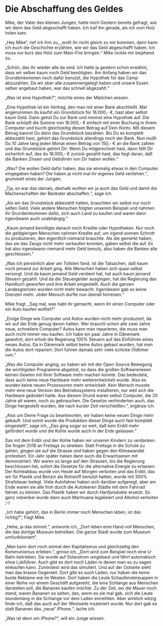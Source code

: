 # Die Abschaffung des Geldes
Mike, der Vater des kleinen Jungen, hatte mich Gestern bereits gefragt, wie wir denn das Geld abgeschafft haben. Ich traf ihn gerade, als ich vom Holz holen kam.   
  
„Hey Mike“, rief ich ihm zu, „wollt ihr nicht gleich zu mir kommen, dann kann ich euch die Geschichte erzählen, wie wir das Geld abgeschafft haben. Ich muss nur kurz das Holz zum Main-Fire bringen.“
Mike nickte mir bejahend zu.  
  
„Schön, das ihr wieder alle da seid. Ich hatte ja gestern schon erwähnt, dass wir selber kaum noch Geld benötigten. Am Anfang haben wir das Grundeinkommen noch dafür benutzt, die Hypothek für das Camp abzuzahlen. Da wir aber alle zusammengelegt haben und unsere Essen selber angebaut haben, war das schnell abgezahlt.“  
  
„Was ist eine Hypothek?“, möchte eines der Mädchen wissen.  
  
„Eine Hypothek ist ein Vertrag, den man mit einer Bank abschließt. Mal angenommen du kaufst ein Grundstück für 16.000,- €, hast aber selbst kaum Geld. Dann gehst Du zur Bank und nimmst eine Hypothek auf. Die Bank schöpft die Summe von 16.000,- € einfach mit einer Buchung in ihrem Computer und bucht gleichzeitig diesen Betrag auf Dein Konto. Mit diesem Betrag kannst Du dann das Grundstück bezahlen. Bis Du es komplett abbezahlt hast, gehört das Grundstück allerdings noch der Bank. Nun mußt Du 10 Jahre lang jeden Monat einen Betrag von 150,- € an die Bank zahlen und das Grundstück gehört Dir. Wenn Du mitgerechnet hast, dann fällt Dir sicherlich auf, das du 18.000,- € zurück gezahlt hast, das liegt daran, daß die Banken Zinsen und Gebühren von Dir haben wollen.“  
  
„Was? Die wollen Geld dafür haben, das sie einmalig etwas in den Computer eingegeben haben? Die haben ja nicht mal ihr eigenes Geld verliehen.“, grummelt eines der Jungen.  
  
„Tja, so war das damals, deshalb wollten wir ja auch das Geld und damit die Machenschaften der Bankster abschaffen.“, sage ich.  
  
„Als wir das Grundstück abbezahlt hatten, brauchten wir selbst nur noch selten Geld. Viele andere Menschen folgten unserem Beispiel und nahmen ihr Grundeinkommen dafür, sich auch Land zu kaufen und waren dann irgendwann auch unabhängig.“  
  
„Kaum jemand benötigte danach noch Kredite oder Hypotheken. Nur noch die geldgierigen Menschen nahmen Kredite auf, um irgend sonnen Schrott zu produzieren, den eigentlich niemand brauchte. Als die gemerkt haben, das sie das Zeugs nicht mehr verkaufen konnten, gaben selbst die auf.  Es hat also irgendwann niemand mehr Geld benutz, also haben die Banken alle geschlossen.“  
  
„Was ich persönlich aber am Tollsten fand, ist die Tatsachen, daß kaum noch jemand zur Arbeit ging. Alle Menschen haben sich quasi selbst versorgt. Und da kaum jemand Geld verdient hat, hat auch kaum jemand Steuern gezahlt. Und da die Steuergelder ausgingen, hat die Regierung das Handtuch geworfen und ihre Arbeit eingestellt. Auch die ganzen Landesgrenzen wurden nicht mehr bewacht. Irgendwann gab es keine Grenzen mehr. Jeder Mensch durfte nun überall hinreisen.“  
  
Mike fragt, „Sag mal, was habt ihr gemacht, wenn ihr einen Computer oder ein Auto kaufen wolltet?“  
  
„Einige Dinge wie Computer und Autos wurden nicht mehr produziert, da wir auf der Erde genug davon hatten. Wer braucht schon alle zwei Jahre neue, schnellere Computer? Autos kann man reparieren, die muss man auch nicht immer neu kaufen. Ich habe ein paar Jahre in Dänemark gewohnt, dort erhob die Regierung 100% Steuern auf das Einführen eines neues Autos. Da in Dänemark selbst keine Autos gebaut wurden, hat man die Autos dort repariert. Dort fuhren damals sehr viele schicke Oldtimer rum.“  
  
„Was die Computer anging, so haben wir mit der Open Source Bewegung die wichtigsten Programme abgelöst, so dass die großen Softwareriesen keinen Gewinn mit ihrer Software mehr machen konnte. Das bedeutete, dass auch keine neue Hardware mehr weiterentwickelt wurde. Also es wurden keine neuen Prozessoren mehr entwickelt. Kein Mensch musste mehr eine neue Version des Betriebssystems installieren, nur weil sich die Hardware geändert hatte. Aus diesem Grund waren selbst Computer, die 20 Jahre alt waren, noch zu gebrauchen. Die Gesetze verhinderten auch, das Dinge hergestellt wurden, die nach kurzer Zeit verschleißen.“, ergänze ich.  
  
„Also um Deine Frage zu beantworten, wir haben keine neuen Dinge mehr gekauft. Und somit wurde die Produktion dieser Dinge auch fast komplett eingestellt“, sage ich, „Das ging sogar so weit, daß kein Erdöl mehr gefördert wurde und die Kohle wurde auch in der Erde gelassen.“  
  
Das mit dem Erdöl und der Kohle haben wir unseren Kindern zu verdanken. Sie fingen 2018 an Freitags zu streiken. Statt Freitags in die Schule zu gehen, gingen sie auf die Strasse und haben gegen den Klimawandel protestiert. Ein Jahr später haben dann auch die Erwachsenen mit demonstriert. Wir waren so lange auf den Strassen, bis die Regierung beschlossen hat, sofort die Gesetze für die alternative Energie zu erlassen. Der Kohleabbau wurde von Heute auf Morgen verboten und das Erdöl, das wir für Plastik und Benzin als Rohstoff benutzt hatten, wurde mit 300% Strafsteuer belegt. Viele Autofahrer haben sich darüber aufgeregt, aber am Ende waren sie alle froh durch die Autoleeren Städte mit dem Fahrrad fahren zu können. Das Plastik haben wir durch Hanfprodukte ersetzt. So ganz nebenbei wurde dann auch Marihuana legalisiert und Alkohol verboten ;-)    
  
„Ich habe gehört, das in Berlin immer noch Menschen leben, ist das richtig?“, fragt Mike.  
  
„Hehe, ja das stimmt.“, antworte ich, „Dort leben eine Hand voll Menschen, die das dortige Museum betreiben. Die ganze Stadt wurde zum Museum umfunktioniert“.  
  
„Man kann dort noch einmal den Kapitalismus und gleichzeitig den Kommunismus erleben.“, grinse ich, „Dort wird zum Beispiel noch eine U-Bahn betrieben. Sie wurde auf Solarstrom umgebaut und fährt automatisch ohne Lokführer. Auch gibt es dort noch Läden in denen man so zu sagen einkaufen kann. Zumindest wird das simuliert. Und auf der Ostseite sieht man das krasse Gegenteil. Dort gibt es auch Läden, nur haben die keine bunte Reklame wie im Westen. Dort haben die Leute Schaufensterpuppen in einer Reihe vor einem Geschäft aufgereiht, die eine Schlange aus Menschen darstellen soll, die Bananen kaufen möchte. Zu der Zeit, wo die Mauer noch stand, waren Bananen so selten, das, wenn es sie mal gab, sich die Leute stundenlang in die Schlange vor dem Laden einreihten. Aber wirklich witzig finde ich, daß das auch auf der Westseite inszeniert wurde. Nur dort gab es statt Bananen das „neue“ iPhone.“, lache ich.  
  
„Was ist denn ein iPhone?“, will ein Junge wissen.  

